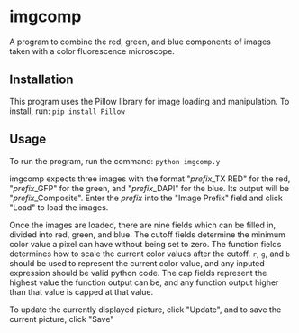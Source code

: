 # imgcomp
A program to combine the red, green, and blue components of images taken with a
color fluorescence microscope.

## Installation
This program uses the Pillow library for image loading and manipulation. 
To install, run: `pip install Pillow`

## Usage
To run the program, run the command: `python imgcomp.y`

imgcomp expects three images with the format "*prefix*_TX RED" for the red,
"*prefix*_GFP" for the green, and "*prefix*_DAPI" for the blue. Its output will
be "*prefix*_Composite". Enter the *prefix* into the "Image Prefix" field and
click "Load" to load the images.

Once the images are loaded, there are nine fields which can be filled in,
divided into red, green, and blue. The cutoff fields determine the minimum color
value a pixel can have without being set to zero. The function fields determines
how to scale the current color values after the cutoff. `r`, `g`, and `b` should
be used to represent the current color value, and any inputed expression should
be valid python code. The cap fields represent the highest value the function
output can be, and any function output higher than that value is capped at that
value.

To update the currently displayed picture, click "Update", and to save the
current picture, click "Save"
